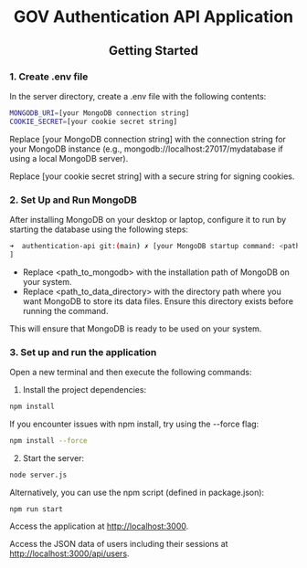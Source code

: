 <h1 align="center"> GOV Authentication API Application</h1>

<h2 align="center">Getting Started</h2>

### 1. Create .env file

In the server directory, create a .env file with the following contents:

```bash
MONGODB_URI=[your MongoDB connection string]
COOKIE_SECRET=[your cookie secret string]
```

Replace [your MongoDB connection string] with the connection string for your MongoDB instance (e.g., mongodb://localhost:27017/mydatabase if using a local MongoDB server).

Replace [your cookie secret string] with a secure string for signing cookies.

### 2. Set Up and Run MongoDB

After installing MongoDB on your desktop or laptop, configure it to run by starting the database using the following steps:

```bash
➜  authentication-api git:(main) ✗ [your MongoDB startup command: <path_to_mongodb>/bin/mongod --dbpath <path_to_data_directory>
]
```

- Replace <path_to_mongodb> with the installation path of MongoDB on your system.
- Replace <path_to_data_directory> with the directory path where you want MongoDB to store its data files. Ensure this directory exists before running the command.

This will ensure that MongoDB is ready to be used on your system.

### 3. Set up and run the application

Open a new terminal and then execute the following commands:

1. Install the project dependencies:

```bash
npm install 
```

If you encounter issues with npm install, try using the --force flag:

```bash
npm install --force
```

2. Start the server:

```bash
node server.js
```

Alternatively, you can use the npm script (defined in package.json):

```bash
npm run start
```

Access the application at <http://localhost:3000>.

Access the JSON data of users including their sessions at <http://localhost:3000/api/users>.
